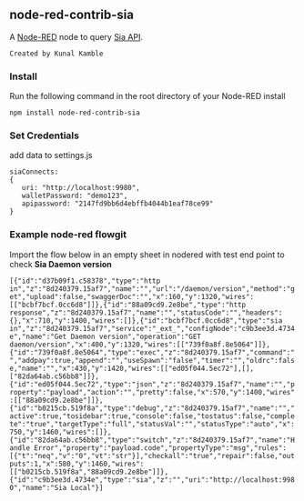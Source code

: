 ## node-red-contrib-sia

A [Node-RED](http://nodered.org) node to query [Sia API](https://sia.tech/docs/).

    Created by Kunal Kamble

### Install

Run the following command in the root directory of your Node-RED install

    npm install node-red-contrib-sia


### Set Credentials

   add data to settings.js

    siaConnects:
    {
       uri: "http://localhost:9980",
       walletPassword: "demo123",
       apipassword: "2147fd9bb6d4ebffb4044b1eaf78ce99"
    }



### Example node-red flowgit 

Import the flow below in an empty sheet in nodered with test end point to check **Sia Daemon version**

`
[{"id":"d37b09f1.c58378","type":"http in","z":"8d240379.15af7","name":"","url":"/daemon/version","method":"get","upload":false,"swaggerDoc":"","x":160,"y":1320,"wires":[["bcbf7bcf.0cc6d8"]]},{"id":"88a09cd9.2e8be","type":"http response","z":"8d240379.15af7","name":"","statusCode":"","headers":{},"x":710,"y":1400,"wires":[]},{"id":"bcbf7bcf.0cc6d8","type":"sia in","z":"8d240379.15af7","service":"_ext_","configNode":"c9b3ee3d.4734e","name":"Get Daemon version","operation":"GET daemon/version","x":400,"y":1320,"wires":[["739f0a8f.8e5064"]]},{"id":"739f0a8f.8e5064","type":"exec","z":"8d240379.15af7","command":"","addpay":true,"append":"","useSpawn":"false","timer":"","oldrc":false,"name":"","x":430,"y":1420,"wires":[["ed05f044.5ec72"],[],["82da64ab.c56bb8"]]},{"id":"ed05f044.5ec72","type":"json","z":"8d240379.15af7","name":"","property":"payload","action":"","pretty":false,"x":570,"y":1400,"wires":[["88a09cd9.2e8be"]]},{"id":"b0215cb.519f8a","type":"debug","z":"8d240379.15af7","name":"","active":true,"tosidebar":true,"console":false,"tostatus":false,"complete":"true","targetType":"full","statusVal":"","statusType":"auto","x":750,"y":1460,"wires":[]},{"id":"82da64ab.c56bb8","type":"switch","z":"8d240379.15af7","name":"Handle Error","property":"payload.code","propertyType":"msg","rules":[{"t":"neq","v":"0","vt":"str"}],"checkall":"true","repair":false,"outputs":1,"x":580,"y":1460,"wires":[["b0215cb.519f8a","88a09cd9.2e8be"]]},{"id":"c9b3ee3d.4734e","type":"sia","z":"","uri":"http://localhost:9980","name":"Sia Local"}]
`